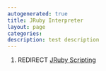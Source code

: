 ```yaml
---
autogenerated: true
title: JRuby Interpreter
layout: page
categories: 
description: test description
---
```


1.  REDIRECT [JRuby Scripting](JRuby_Scripting)
